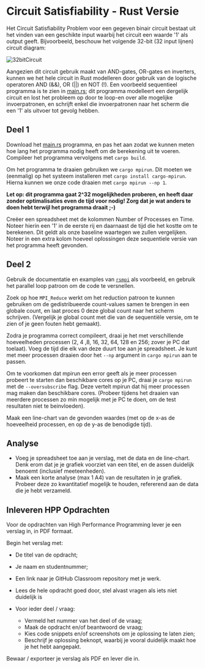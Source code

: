 # Circuit Satisfiability - Rust Versie

Het Circuit Satisfiability Problem voor een gegeven binair circuit bestaat uit het vinden van een geschikte input waarbij het circuit een waarde '1' als output geeft. Bijvoorbeeld, beschouw het volgende 32-bit (32 input lijnen) circuit diagram:

![32bitCircuit](https://user-images.githubusercontent.com/4514056/220600573-db22f4f6-2a72-4c3a-96f8-fb7e2fac9d91.png)

Aangezien dit circuit gebruik maakt van AND-gates, OR-gates en inverters, kunnen we het hele circuit in Rust modelleren door gebruik van de logische operatoren AND (&&), OR (||) en NOT (!). Een voorbeeld sequentieel programma is te zien in [main.rs](src/main.rs); dit programma modelleert een dergelijk circuit en lost het probleem op door te loop-en over alle mogelijke invoerpatronen, en schrijft enkel die invoerpatronen naar het scherm die een '1' als uitvoer tot gevolg hebben.

## Deel 1

Download het [main.rs](src/main.rs) programma, en pas het aan zodat we kunnen meten hoe lang het programma nodig heeft om de berekening uit te voeren. Compileer het programma vervolgens met `cargo build`.

Om het programma te draaien gebruiken we `cargo mpirun`. Dit moeten we (eenmalig) op het systeem installeren met `cargo install cargo-mpirun`. Hierna kunnen we onze code draaien met `cargo mpirun --np 1`.

**Let op: dit programma gaat 2^32 mogelijkheden proberen, en heeft daar zonder optimalisaties even de tijd voor nodig! Zorg dat je wat anders te doen hebt terwijl het programma draait ;-)**

Creëer een spreadsheet met de kolommen Number of Processes en Time. Noteer hierin een '1' in de eerste rij en daarnaast de tijd die het kostte om te berekenen. Dit geldt als onze baseline waartegen we zullen vergelijken. Noteer in een extra kolom hoeveel oplossingen deze sequentiele versie van het programma heeft gevonden.

## Deel 2

Gebruik de documentatie en examples van [`rsmpi`](https://github.com/rsmpi/rsmpi) als voorbeeld, en gebruik het parallel loop patroon om de code te versnellen.

Zoek op hoe `MPI_Reduce` werkt om het reduction patroon te kunnen gebruiken om de gedistribueerde count-values samen te brengen in een globale count, en laat proces 0 deze global count naar het scherm schrijven. (Vergelijk je global count met die van de sequentiële versie, om te zien of je geen fouten hebt gemaakt).

Zodra je programma correct compileert, draai je het met verschillende hoeveelheden processen (2, 4 ,8, 16, 32, 64, 128 en 256; zover je PC dat toelaat). Voeg de tijd die elk van deze duurt toe aan je spreadsheet. Je kunt met meer processen draaien door het `--np` argument in `cargo mpirun` aan te passen.

Om te voorkomen dat mpirun een error geeft als je meer processen probeert te starten dan beschikbare cores op je PC, draai je `cargo mpirun` met de `--oversubscribe` flag. Deze vertelt mpirun dat hij meer processen mag maken dan beschikbare cores. (Probeer tijdens het draaien van meerdere processen zo min mogelijk met je PC te doen, om de test resultaten niet te beinvloeden).

Maak een line-chart van de gevonden waardes (met op de x-as de hoeveelheid processen, en op de y-as de benodigde tijd).

## Analyse

- Voeg je spreadsheet toe aan je verslag, met de data en de line-chart. Denk erom dat je je grafiek voorziet van een titel, en de assen duidelijk benoemt (inclusief meeteenheden). 
- Maak een korte analyse (max 1 A4) van de resultaten in je grafiek. Probeer deze zo kwantitatief mogelijk te houden, refererend aan de data die je hebt verzameld.

## Inleveren HPP Opdrachten
Voor de opdrachten van High Performance Programming lever je een verslag in, in PDF formaat.

Begin het verslag met:

- De titel van de opdracht;
- Je naam en studentnummer;
- Een link naar je GitHub Classroom repository met je werk.

- Lees de hele opdracht goed door, stel alvast vragen als iets niet duidelijk is
- Voor ieder deel / vraag:
  -  Vermeld het nummer van het deel of de vraag;
  -  Maak de opdracht en/of beantwoord de vraag;
  -  Kies code snippets en/of screenshots om je oplossing te laten zien;
  -  Beschrijf je oplossing beknopt, waarbij je vooral duidelijk maakt hoe je het hebt aangepakt.

Bewaar / exporteer je verslag als PDF en lever die in.
